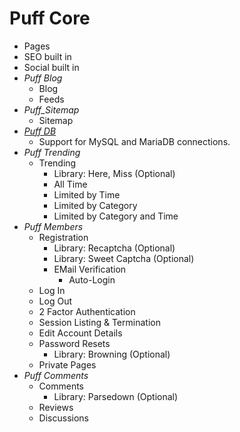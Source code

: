 # Puff Core
- Pages
- SEO built in
- Social built in
- _Puff Blog_
  - Blog
  - Feeds
- _Puff_Sitemap_
  - Sitemap
- _[Puff DB](https://github.com/eustasy/puff-db)_
    - Support for MySQL and MariaDB connections.
- _Puff Trending_
  - Trending
    - Library: Here, Miss (Optional)
    - All Time
    - Limited by Time
    - Limited by Category
    - Limited by Category and Time
- _Puff Members_
  - Registration
    - Library: Recaptcha (Optional)
    - Library: Sweet Captcha (Optional)
    - EMail Verification
      - Auto-Login
  - Log In
  - Log Out
  - 2 Factor Authentication
  - Session Listing & Termination
  - Edit Account Details
  - Password Resets
    - Library: Browning (Optional)
  - Private Pages
- _Puff Comments_
  - Comments
    - Library: Parsedown (Optional)
  - Reviews
  - Discussions
